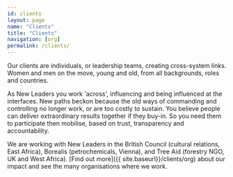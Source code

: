 ```yaml
---
id: clients
layout: page
name: "Clients"
title: "Clients"
navigation: [org]
permalink: /clients/
---
```


Our clients are individuals, or leadership teams, creating cross-system links. Women and men on the move, young and old, from all backgrounds, roles and countries. 

 As New Leaders you work 'across', influencing and being influenced at the interfaces. New paths beckon because the old ways of commanding and controlling no longer work, or are too costly to sustain. You believe people can deliver extraordinary results together if they buy-in. So you need them to participate then mobilise, based on trust, transparency and accountability. 

We are working with New Leaders in the British Council (cultural relations, East Africa), Borealis (petrochemicals, Vienna), and Tree Aid (forestry NGO, UK and West Africa). [Find out more]({{ site.baseurl}}/clients/org) about our impact and see the many organisations where we work.

